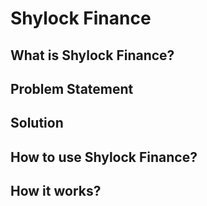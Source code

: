 # Shylock Finance

## What is Shylock Finance?

## Problem Statement

## Solution

## How to use Shylock Finance?

## How it works?
